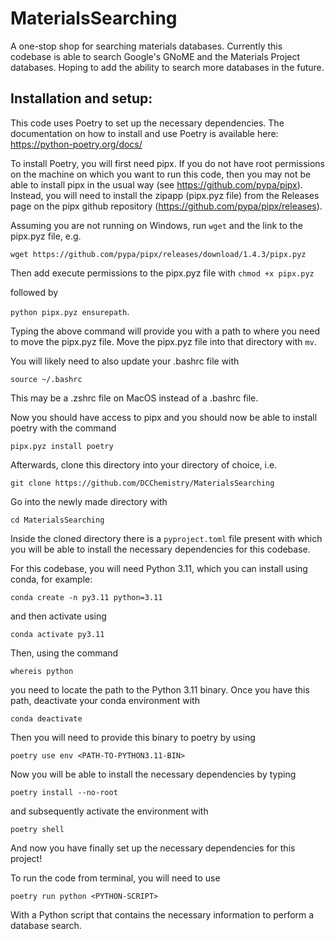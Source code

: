 # MaterialsSearching
 A one-stop shop for searching materials databases. Currently this codebase is able to search Google's GNoME and the Materials Project databases. Hoping to add the ability to search more databases in the future.

## Installation and setup:
This code uses Poetry to set up the necessary dependencies. The documentation on how to install and use Poetry is available here: https://python-poetry.org/docs/

To install Poetry, you will first need pipx. If you do not have root permissions on the machine on which you want to run this code, then you may not be able to install pipx in the usual way (see https://github.com/pypa/pipx). Instead, you will need to install the zipapp (pipx.pyz file) from the Releases page on the pipx github repository (https://github.com/pypa/pipx/releases).

Assuming you are not running on Windows, run `wget` and the link to the pipx.pyz file, e.g.

```wget https://github.com/pypa/pipx/releases/download/1.4.3/pipx.pyz```

Then add execute permissions to the pipx.pyz file with
```chmod +x pipx.pyz```

followed by

```python pipx.pyz ensurepath```.

Typing the above command will provide you with a path to where you need to move the pipx.pyz file. Move the pipx.pyz file into that directory with `mv`.

You will likely need to also update your .bashrc file with

```source ~/.bashrc```

This may be a .zshrc file on MacOS instead of a .bashrc file.

Now you should have access to pipx and you should now be able to install poetry with the command

```pipx.pyz install poetry```

Afterwards, clone this directory into your directory of choice, i.e.

```git clone https://github.com/DCChemistry/MaterialsSearching```

Go into the newly made directory with

```cd MaterialsSearching```

Inside the cloned directory there is a `pyproject.toml` file present with which you will be able to install the necessary dependencies for this codebase.

For this codebase, you will need Python 3.11, which you can install using conda, for example:

```conda create -n py3.11 python=3.11```

and then activate using

```conda activate py3.11```

Then, using the command

```whereis python```

you need to locate the path to the Python 3.11 binary. Once you have this path, deactivate your conda environment with

```conda deactivate```

Then you will need to provide this binary to poetry by using

```poetry use env <PATH-TO-PYTHON3.11-BIN>```

Now you will be able to install the necessary dependencies by typing

```poetry install --no-root```

and subsequently activate the environment with

```poetry shell```

And now you have finally set up the necessary dependencies for this project!

To run the code from terminal, you will need to use

```poetry run python <PYTHON-SCRIPT>```

With a Python script that contains the necessary information to perform a database search.
